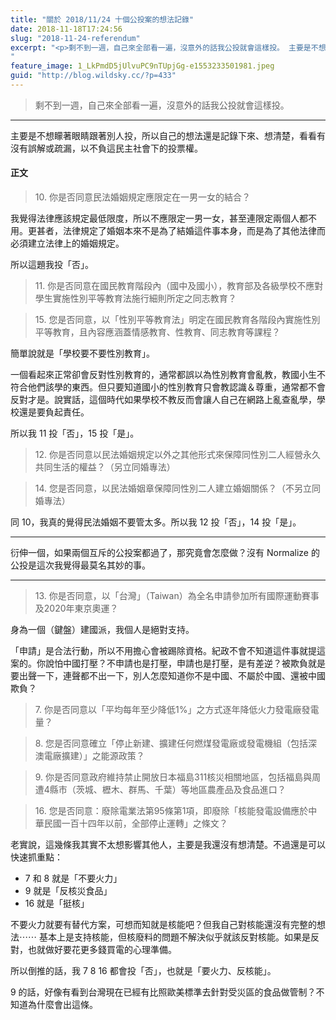 ```yaml
---
title: "關於 2018/11/24 十個公投案的想法記錄"
date: 2018-11-18T17:24:56
slug: "2018-11-24-referendum"
excerpt: "<p>剩不到一週，自己來全部看一遍，沒意外的話我公投就會這樣投。 主要是不想矇著眼睛跟著別人投，所以自己的想法還是記&#8230;</p>
"
feature_image: 1_LkPmdD5jUlvuPC9nTUpjGg-e1553233501981.jpeg
guid: "http://blog.wildsky.cc/?p=433"
---
```

> 剩不到一週，自己來全部看一遍，沒意外的話我公投就會這樣投。

* * *

主要是不想矇著眼睛跟著別人投，所以自己的想法還是記錄下來、想清楚，看看有沒有誤解或疏漏，以不負這民主社會下的投票權。

#### 正文

> 10\. 你是否同意民法婚姻規定應限定在一男一女的結合？

我覺得法律應該規定最低限度，所以不應限定一男一女，甚至連限定兩個人都不用。更甚者，法律規定了婚姻本來不是為了結婚這件事本身，而是為了其他法律而必須建立法律上的婚姻規定。

所以這題我投「否」。

> 11\. 你是否同意在國民教育階段內（國中及國小），教育部及各級學校不應對學生實施性別平等教育法施行細則所定之同志教育？

> 15\. 您是否同意，以「性別平等教育法」明定在國民教育各階段內實施性別平等教育，且內容應涵蓋情感教育、性教育、同志教育等課程？

簡單說就是「學校要不要性別教育」。

一個看起來正常卻會反對性別教育的，通常都誤以為性別教育會亂教，教國小生不符合他們該學的東西。但只要知道國小的性別教育只會教認識＆尊重，通常都不會反對才是。說實話，這個時代如果學校不教反而會讓人自己在網路上亂查亂學，學校還是要負起責任。

所以我 11 投「否」，15 投「是」。

> 12\. 你是否同意以民法婚姻規定以外之其他形式來保障同性別二人經營永久共同生活的權益？（另立同婚專法）

> 14\. 您是否同意，以民法婚姻章保障同性別二人建立婚姻關係？（不另立同婚專法）

同 10，我真的覺得民法婚姻不要管太多。所以我 12 投「否」，14 投「是」。

* * *

衍伸一個，如果兩個互斥的公投案都過了，那究竟會怎麼做？沒有 Normalize 的公投是這次我覺得最莫名其妙的事。

* * *

> 13\. 你是否同意，以「台灣」（Taiwan）為全名申請參加所有國際運動賽事及2020年東京奧運？

身為一個（鍵盤）建國派，我個人是絕對支持。

「申請」是合法行動，所以不用擔心會被踢除資格。紀政不會不知道這件事就提這案的。你說怕中國打壓？不申請也是打壓，申請也是打壓，是有差逆？被欺負就是要出聲一下，連聲都不出一下，別人怎麼知道你不是中國、不屬於中國、還被中國欺負？

> 7\. 你是否同意以「平均每年至少降低1%」之方式逐年降低火力發電廠發電量？

> 8\. 您是否同意確立「停止新建、擴建任何燃煤發電廠或發電機組（包括深澳電廠擴建）」之能源政策？

> 9\. 你是否同意政府維持禁止開放日本福島311核災相關地區，包括福島與周遭4縣市（茨城、櫪木、群馬、千葉）等地區農產品及食品進口？

> 16\. 您是否同意：廢除電業法第95條第1項，即廢除「核能發電設備應於中華民國一百十四年以前，全部停止運轉」之條文？

老實說，這幾條我其實不太想影響其他人，主要是我還沒有想清楚。不過還是可以快速抓重點：

*   7 和 8 就是「不要火力」
*   9 就是「反核災食品」
*   16 就是「挺核」

不要火力就要有替代方案，可想而知就是核能吧？但我自己對核能還沒有完整的想法⋯⋯ 基本上是支持核能，但核廢料的問題不解決似乎就該反對核能。如果是反對，也就做好要花更多錢買電的心理準備。

所以倒推的話，我 7 8 16 都會投「否」，也就是「要火力、反核能」。

9 的話，好像有看到台灣現在已經有比照歐美標準去針對受災區的食品做管制？不知道為什麼會出這條。